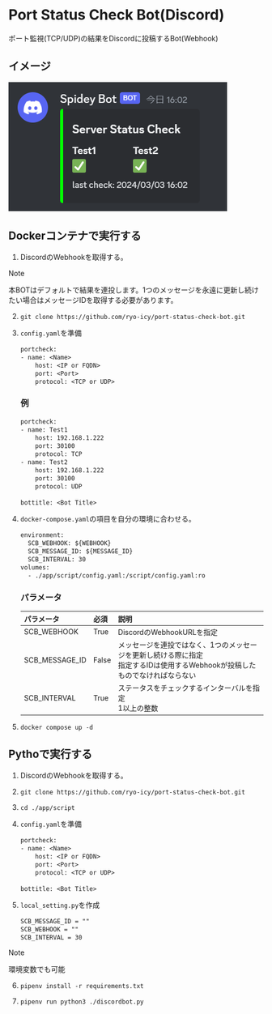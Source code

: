 # Port Status Check Bot(Discord)
ポート監視(TCP/UDP)の結果をDiscordに投稿するBot(Webhook)

## イメージ
![](./doc/img/post_image.png)

## Dockerコンテナで実行する
1. DiscordのWebhookを取得する。

> [!NOTE]
> 本BOTはデフォルトで結果を連投します。1つのメッセージを永遠に更新し続けたい場合はメッセージIDを取得する必要があります。

2. `git clone https://github.com/ryo-icy/port-status-check-bot.git`

3. `config.yaml`を準備
    ```
    portcheck:
    - name: <Name>
        host: <IP or FQDN>
        port: <Port>
        protocol: <TCP or UDP>
    ```
    ### 例
    ```
    portcheck:
    - name: Test1
        host: 192.168.1.222
        port: 30100
        protocol: TCP
    - name: Test2
        host: 192.168.1.222
        port: 30100
        protocol: UDP
    
    bottitle: <Bot Title>
    ```

4. `docker-compose.yaml`の項目を自分の環境に合わせる。
    ```
    environment:
      SCB_WEBHOOK: ${WEBHOOK}
      SCB_MESSAGE_ID: ${MESSAGE_ID}
      SCB_INTERVAL: 30
    volumes:
      - ./app/script/config.yaml:/script/config.yaml:ro
    ```

    ### パラメータ
    | パラメータ | 必須 | 説明 |
    | --- | --- | --- |
    | SCB_WEBHOOK | True | DiscordのWebhookURLを指定 |
    | SCB_MESSAGE_ID | False | メッセージを連投ではなく、1つのメッセージを更新し続ける際に指定<br>指定するIDは使用するWebhookが投稿したものでなければならない |
    | SCB_INTERVAL | True | ステータスをチェックするインターバルを指定<br>1以上の整数 |

5. `docker compose up -d`


## Pythoで実行する
1. DiscordのWebhookを取得する。

2. `git clone https://github.com/ryo-icy/port-status-check-bot.git`

3. `cd ./app/script`

4. `config.yaml`を準備
    ```
    portcheck:
    - name: <Name>
        host: <IP or FQDN>
        port: <Port>
        protocol: <TCP or UDP>
    
    bottitle: <Bot Title>
    ```

5. `local_setting.py`を作成
    ```
    SCB_MESSAGE_ID = ""
    SCB_WEBHOOK = ""
    SCB_INTERVAL = 30
    ```

> [!NOTE]
> 環境変数でも可能

6. `pipenv install -r requirements.txt`

7. `pipenv run python3 ./discordbot.py`
